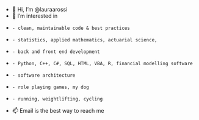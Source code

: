 - 👋 Hi, I’m @lauraarossi
- 👀 I’m interested in 
-     - clean, maintainable code & best practices 
-     - statistics, applied mathematics, actuarial science,  
-     - back and front end development
-     - Python, C++, C#, SQL, HTML, VBA, R, financial modelling software
-     - software architecture 
-     - role playing games, my dog
-     - running, weightlifting, cycling
- 📫 Email is the best way to reach me

<!---
lauraarossi/lauraarossi is a ✨ special ✨ repository because its `README.md` (this file) appears on your GitHub profile.
You can click the Preview link to take a look at your changes.
--->

